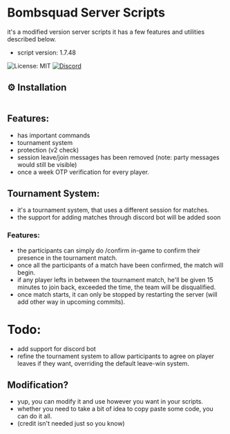 # Bombsquad Server Scripts
it's a modified version server scripts
it has a few features and utilities described below.
- script version: 1.7.48

![License: MIT](https://img.shields.io/badge/License-MIT-yellow.svg)
[![Discord](https://img.shields.io/badge/Discord-Join%20Chat-7289DA?style=for-the-badge&logo=discord&logoColor=white&labelColor=7289DA)](https://discord.gg/yrYqbSU7wT)

## ⚙️ Installation
```git clone https://github.com/UnKnowNModder/EntityXScript.git && cd EntityXScript && git checkout dev && python3 -m pip install -U discord.py --target /home/ubuntu/EntityXScript/dist/ba_data/python-site-packages && chmod +x ballisticakit_server dist/ballisticakit_headless
```

## Features:
- has important commands
- tournament system
- protection (v2 check)
- session leave/join messages has been removed (note: party messages would still be visible)
- once a week OTP verification for every player.

## Tournament System:
- it's a tournament system, that uses a different session for matches.
- the support for adding matches through discord bot will be added soon
### Features:
- the participants can simply do /confirm in-game to confirm their presence in the tournament match.
- once all the participants of a match have been confirmed, the match will begin.
- if any player lefts in between the tournament match, he'll be given 15 minutes to join back, exceeded the time, the team will be disqualified.
- once match starts, it can only be stopped by restarting the server (will add other way in upcoming commits).

# Todo:
- add support for discord bot
- refine the tournament system to allow participants to agree on player leaves if they want, overriding the default leave-win system.


## Modification?
- yup, you can modify it and use however you want in your scripts.
- whether you need to take a bit of idea to copy paste some code, you can do it all.
- (credit isn't needed just so you know)